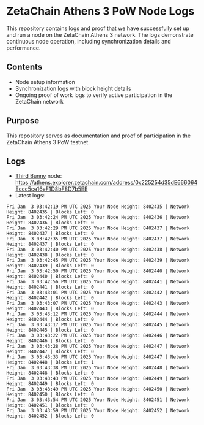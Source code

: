 # ZetaChain Athens 3 PoW Node Logs
This repository contains logs and proof that we have successfully set up and run a node on the ZetaChain Athens 3 network. The logs demonstrate continuous node operation, including synchronization details and performance.

## Contents
- Node setup information
- Synchronization logs with block height details
- Ongoing proof of work logs to verify active participation in the ZetaChain network

## Purpose
This repository serves as documentation and proof of participation in the ZetaChain Athens 3 PoW testnet.

## Logs

- [Third Bunny](https://thirdbunny.xyz/) node: https://athens.explorer.zetachain.com/address/0x225254d35dE666064Eccc5ce16eF1D8bF8D7b5EE
- Latest logs:
```
Fri Jan  3 03:42:19 PM UTC 2025 Your Node Height: 8402435 | Network Height: 8402435 | Blocks Left: 0
Fri Jan  3 03:42:24 PM UTC 2025 Your Node Height: 8402436 | Network Height: 8402436 | Blocks Left: 0
Fri Jan  3 03:42:29 PM UTC 2025 Your Node Height: 8402437 | Network Height: 8402437 | Blocks Left: 0
Fri Jan  3 03:42:35 PM UTC 2025 Your Node Height: 8402437 | Network Height: 8402437 | Blocks Left: 0
Fri Jan  3 03:42:40 PM UTC 2025 Your Node Height: 8402438 | Network Height: 8402438 | Blocks Left: 0
Fri Jan  3 03:42:45 PM UTC 2025 Your Node Height: 8402439 | Network Height: 8402439 | Blocks Left: 0
Fri Jan  3 03:42:50 PM UTC 2025 Your Node Height: 8402440 | Network Height: 8402440 | Blocks Left: 0
Fri Jan  3 03:42:56 PM UTC 2025 Your Node Height: 8402441 | Network Height: 8402441 | Blocks Left: 0
Fri Jan  3 03:43:01 PM UTC 2025 Your Node Height: 8402442 | Network Height: 8402442 | Blocks Left: 0
Fri Jan  3 03:43:07 PM UTC 2025 Your Node Height: 8402443 | Network Height: 8402443 | Blocks Left: 0
Fri Jan  3 03:43:12 PM UTC 2025 Your Node Height: 8402444 | Network Height: 8402444 | Blocks Left: 0
Fri Jan  3 03:43:17 PM UTC 2025 Your Node Height: 8402445 | Network Height: 8402445 | Blocks Left: 0
Fri Jan  3 03:43:22 PM UTC 2025 Your Node Height: 8402446 | Network Height: 8402446 | Blocks Left: 0
Fri Jan  3 03:43:28 PM UTC 2025 Your Node Height: 8402447 | Network Height: 8402447 | Blocks Left: 0
Fri Jan  3 03:43:33 PM UTC 2025 Your Node Height: 8402447 | Network Height: 8402448 | Blocks Left: 1
Fri Jan  3 03:43:38 PM UTC 2025 Your Node Height: 8402448 | Network Height: 8402448 | Blocks Left: 0
Fri Jan  3 03:43:43 PM UTC 2025 Your Node Height: 8402449 | Network Height: 8402449 | Blocks Left: 0
Fri Jan  3 03:43:49 PM UTC 2025 Your Node Height: 8402450 | Network Height: 8402450 | Blocks Left: 0
Fri Jan  3 03:43:54 PM UTC 2025 Your Node Height: 8402451 | Network Height: 8402451 | Blocks Left: 0
Fri Jan  3 03:43:59 PM UTC 2025 Your Node Height: 8402452 | Network Height: 8402452 | Blocks Left: 0
```
